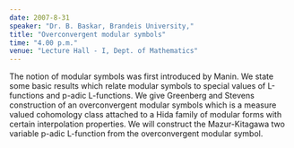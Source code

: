 ```yaml
---
date: 2007-8-31
speaker: "Dr. B. Baskar, Brandeis University,"
title: "Overconvergent modular symbols"
time: "4.00 p.m." 
venue: "Lecture Hall - I, Dept. of Mathematics"
---
```

The notion of modular symbols was first introduced by Manin. We state some basic results which relate modular symbols to special values of L-functions and p-adic L-functions. We give Greenberg and Stevens construction of an overconvergent modular symbols which is a measure valued cohomology class attached to a Hida family of modular forms with certain interpolation properties. We will construct the Mazur-Kitagawa two variable p-adic L-function from the overconvergent modular symbol.

